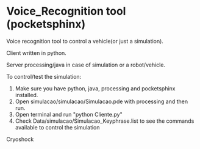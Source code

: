 # Voice_Recognition tool (pocketsphinx)

Voice recognition tool to control a vehicle(or just a simulation).

Client written in python.

Server processing/java in case of simulation or a robot/vehicle.


To control/test the simulation:
1) Make sure you have python, java, processing and pocketsphinx installed.
2) Open simulacao/simulacao/Simulacao.pde with processing and then run.
3) Open terminal and run "python Cliente.py"
4) Check Data/simulacao/Simulacao_Keyphrase.list to see the commands available to control the simulation

Cryoshock
